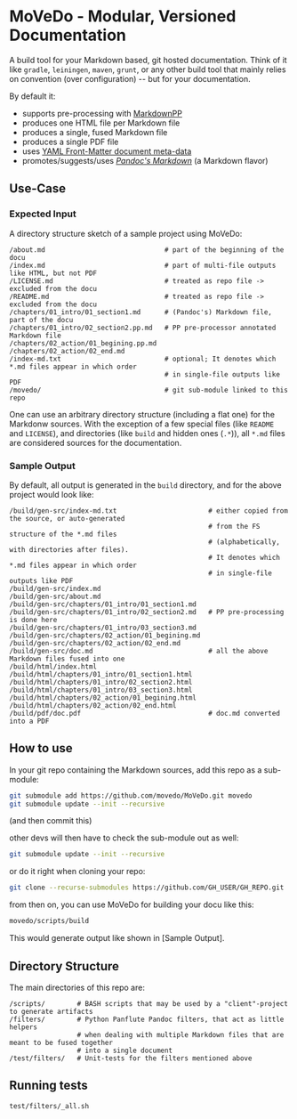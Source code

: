 # MoVeDo - Modular, Versioned Documentation

A build tool for your Markdown based, git hosted documentation.
Think of it like `gradle`, `leiningen`, `maven`, `grunt`, or any other build tool that mainly relies on convention (over configuration) -- but for your documentation.

By default it:

* supports pre-processing with [MarkdownPP][MDPP]
* produces one HTML file per Markdown file
* produces a single, fused Markdown file
* produces a single PDF file
* uses [YAML Front-Matter document meta-data][YFM]
* promotes/suggests/uses [*Pandoc's Markdown*][PANDOC-MD] (a Markdown flavor)

[MDPP]: https://github.com/jreese/markdown-pp
[YFM]: https://assemble.io/docs/YAML-front-matter.html
[PANDOC-MD]: https://pandoc.org/MANUAL.html#pandocs-markdown

## Use-Case

### Expected Input

A directory structure sketch of a sample project using MoVeDo:

```
/about.md                              # part of the beginning of the docu
/index.md                              # part of multi-file outputs like HTML, but not PDF
/LICENSE.md                            # treated as repo file -> excluded from the docu
/README.md                             # treated as repo file -> excluded from the docu
/chapters/01_intro/01_section1.md      # (Pandoc's) Markdown file, part of the docu
/chapters/01_intro/02_section2.pp.md   # PP pre-processor annotated Markdown file
/chapters/02_action/01_begining.pp.md
/chapters/02_action/02_end.md
/index-md.txt                          # optional; It denotes which *.md files appear in which order
                                       # in single-file outputs like PDF
/movedo/                               # git sub-module linked to this repo
```

One can use an arbitrary directory structure (including a flat one)
for the Markdonw sources.
With the exception of a few special files (like `README` and `LICENSE`),
and directories (like `build` and hidden ones (`.*`)),
all `*.md` files are considered sources for the documentation.

### Sample Output

By default, all output is generated in the `build` directory,
and for the above project would look like:

```
/build/gen-src/index-md.txt                       # either copied from the source, or auto-generated
                                                  # from the FS structure of the *.md files
                                                  # (alphabetically, with directories after files).
                                                  # It denotes which *.md files appear in which order
                                                  # in single-file outputs like PDF
/build/gen-src/index.md
/build/gen-src/about.md
/build/gen-src/chapters/01_intro/01_section1.md
/build/gen-src/chapters/01_intro/02_section2.md   # PP pre-processing is done here
/build/gen-src/chapters/01_intro/03_section3.md
/build/gen-src/chapters/02_action/01_begining.md
/build/gen-src/chapters/02_action/02_end.md
/build/gen-src/doc.md                             # all the above Markdown files fused into one
/build/html/index.html
/build/html/chapters/01_intro/01_section1.html
/build/html/chapters/01_intro/02_section2.html
/build/html/chapters/01_intro/03_section3.html
/build/html/chapters/02_action/01_begining.html
/build/html/chapters/02_action/02_end.html
/build/pdf/doc.pdf                                # doc.md converted into a PDF
```

## How to use

In your git repo containing the Markdown sources, add this repo as a sub-module:

```bash
git submodule add https://github.com/movedo/MoVeDo.git movedo
git submodule update --init --recursive
```
(and then commit this)

other devs will then have to check the sub-module out as well:

```bash
git submodule update --init --recursive
```

or do it right when cloning your repo:

```bash
git clone --recurse-submodules https://github.com/GH_USER/GH_REPO.git
```

from then on, you can use MoVeDo for building your docu like this:

```bash
movedo/scripts/build
```

This would generate output like shown in [Sample Output].

## Directory Structure

The main directories of this repo are:

```
/scripts/        # BASH scripts that may be used by a "client"-project to generate artifacts
/filters/        # Python Panflute Pandoc filters, that act as little helpers
                 # when dealing with multiple Markdown files that are meant to be fused together
                 # into a single document
/test/filters/   # Unit-tests for the filters mentioned above
```

## Running tests

```bash
test/filters/_all.sh
```
